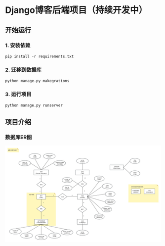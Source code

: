 # Django博客后端项目（持续开发中）

## 开始运行

### 1. 安装依赖

```commandline
pip install -r requirements.txt
```

### 2. 迁移到数据库

```commandline
python manage.py makegrations
```

### 3. 运行项目

```commandline
python manage.py runserver
```
## 项目介绍

### 数据库ER图
![数据库ER图](https://github.com/JessieChan0730/blog-api/blob/main/images/database_er.jpg)
